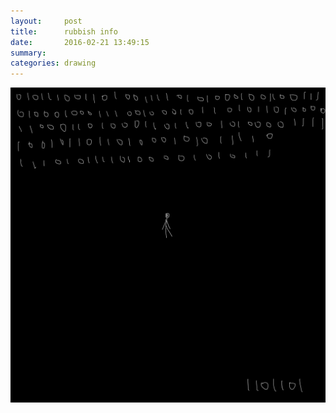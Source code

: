 ```yaml
---
layout:     post
title:      rubbish info
date:       2016-02-21 13:49:15
summary:    
categories: drawing
---
```

![rubbish info](/images/diary/rubbish-info.png "HECK!")
